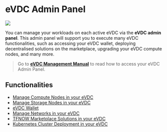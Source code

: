 # eVDC Admin Panel

![](evdcadmin.png)

You can manage your workloads on each active eVDC via the __eVDC admin panel__. This admin panel will support you to execute many eVDC functionalities, such as accessing your eVDC wallet, deploying decentralised solutions on the marketplace, upgrading your eVDC compute nodes, and many more.

> Go to [__eVDC Management Manual__](evdc_manage.md) to read how to access your eVDC Admin Panel.

## Functionalities

- [Manage Compute Nodes in your eVDC](evdc_compute.md)
- [Manage Storage Nodes in your eVDC](evdc_storage.md)
- [eVDC Wallet](evdc_wallet.md)
- [Manage Networks in your eVDC](evdc_networks.md)
- [TFNOW Marketplace Solutions in your eVDC](evdc_tfnow.md)
- [Kubernetes Cluster Deployment in your eVDC](evdc_k8s.md)
